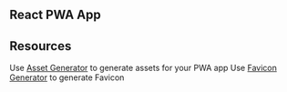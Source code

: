 ## React PWA App

## Resources

Use [Asset Generator](https://www.pwabuilder.com/imageGenerator) to generate assets for your PWA app
Use [Favicon Generator](https://favicon.inbrowser.app/tools/favicon-generator) to generate Favicon
